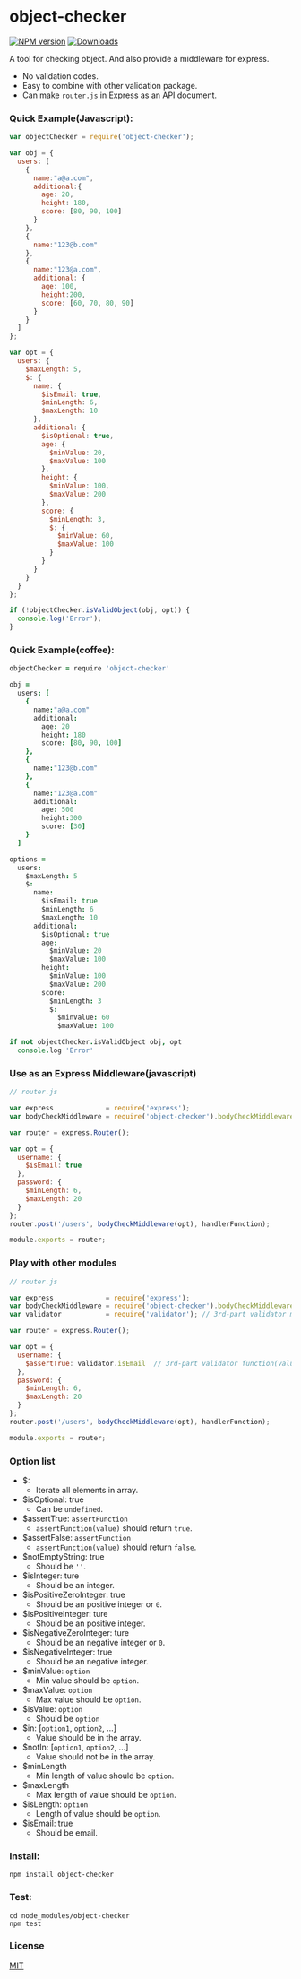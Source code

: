 # object-checker

[![NPM version][npm-image]][npm-url] [![Downloads][downloads-image]][npm-url]

A tool for checking object. And also provide a middleware for express.  

- No validation codes.
- Easy to combine with other validation package.
- Can make `router.js` in Express as an API document.

### Quick Example(Javascript):
```javascript
var objectChecker = require('object-checker');

var obj = {
  users: [
    {
      name:"a@a.com",
      additional:{
        age: 20,
        height: 180,
        score: [80, 90, 100]
      }
    },
    {
      name:"123@b.com"
    },
    {
      name:"123@a.com",
      additional: {
        age: 100,
        height:200,
        score: [60, 70, 80, 90]
      }
    }
  ]
};

var opt = {
  users: {
    $maxLength: 5,
    $: {
      name: {
        $isEmail: true,
        $minLength: 6,
        $maxLength: 10
      },
      additional: {
        $isOptional: true,
        age: {
          $minValue: 20,
          $maxValue: 100
        },
        height: {
          $minValue: 100,
          $maxValue: 200
        },
        score: {
          $minLength: 3,
          $: {
            $minValue: 60,
            $maxValue: 100
          }
        }
      }
    }
  }
};

if (!objectChecker.isValidObject(obj, opt)) {
  console.log('Error');
}
```

### Quick Example(coffee):
```coffee
objectChecker = require 'object-checker'

obj =
  users: [
    {
      name:"a@a.com"
      additional:
        age: 20
        height: 180
        score: [80, 90, 100]
    },
    {
      name:"123@b.com"
    },
    {
      name:"123@a.com"
      additional:
        age: 500
        height:300 
        score: [30]
    }
  ]

options =
  users:
    $maxLength: 5
    $:
      name:
        $isEmail: true
        $minLength: 6
        $maxLength: 10
      additional:
        $isOptional: true
        age:
          $minValue: 20
          $maxValue: 100
        height:
          $minValue: 100
          $maxValue: 200
        score:
          $minLength: 3
          $:
            $minValue: 60
            $maxValue: 100

if not objectChecker.isValidObject obj, opt
  console.log 'Error'
```

### Use as an Express Middleware(javascript)
```javascript
// router.js

var express             = require('express');
var bodyCheckMiddleware = require('object-checker').bodyCheckMiddleware;

var router = express.Router();

var opt = {
  username: {
    $isEmail: true
  },
  password: {
    $minLength: 6,
    $maxLength: 20
  }
};
router.post('/users', bodyCheckMiddleware(opt), handlerFunction);

module.exports = router;
```

### Play with other modules
```javascript
// router.js

var express             = require('express');
var bodyCheckMiddleware = require('object-checker').bodyCheckMiddleware;
var validator           = require('validator'); // 3rd-part validator module

var router = express.Router();

var opt = {
  username: {
    $assertTrue: validator.isEmail  // 3rd-part validator function(value){...}
  },
  password: {
    $minLength: 6,
    $maxLength: 20
  }
};
router.post('/users', bodyCheckMiddleware(opt), handlerFunction);

module.exports = router;
```

### Option list

- $:
  - Iterate all elements in array.
- $isOptional: true
  - Can be `undefined`.
- $assertTrue: `assertFunction`
  - `assertFunction(value)` should return `true`.
- $assertFalse: `assertFunction`
  - `assertFunction(value)` should return `false`.
- $notEmptyString: true
  - Should be `''`.
- $isInteger: ture
  - Should be an integer.
- $isPositiveZeroInteger: true
  - Should be an positive integer or `0`.
- $isPositiveInteger: ture
  - Should be an positive integer.
- $isNegativeZeroInteger: ture
  - Should be an negative integer or `0`.
- $isNegativeInteger: true
  - Should be an negative integer.
- $minValue: `option`
  - Min value should be `option`.
- $maxValue: `option`  
  - Max value should be `option`.
- $isValue: `option`               
  - Should be `option`
- $in: [`option1`, `option2`, ...]
  - Value should be in the array.
- $notIn: [`option1`, `option2`, ...]
  - Value should not be in the array.
- $minLength             
  - Min length of value should be `option`.
- $maxLength             
  - Max length of value should be `option`.
- $isLength: `option`     
  - Length of value should be `option`.
- $isEmail: true
  - Should be email.

### Install:
```shell
npm install object-checker
```

### Test:
```shell
cd node_modules/object-checker
npm test
```

### License
[MIT](LICENSE)

[downloads-image]: http://img.shields.io/npm/dm/object-checker.svg

[npm-url]: https://npmjs.org/package/object-checker
[npm-image]: http://img.shields.io/npm/v/object-checker.svg
